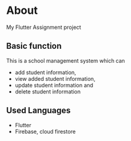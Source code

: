 # About
My Flutter Assignment project

## Basic function
This is a school management system which can
-  add student information,
-  view added student information,
- update student information and
-  delete student information 

## Used Languages
- Flutter
- Firebase, cloud firestore

